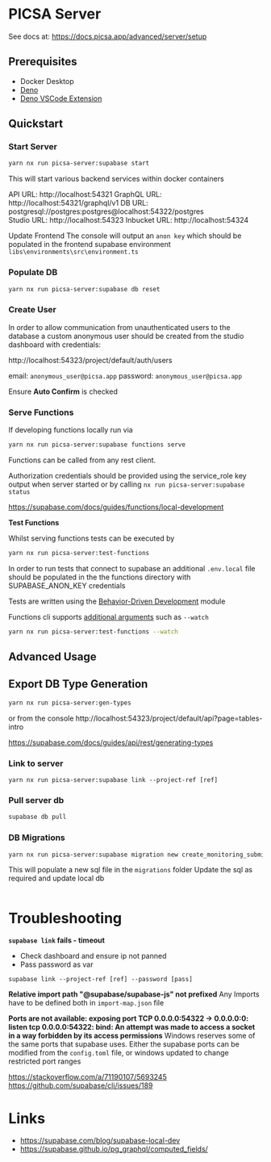 # PICSA Server

See docs at: https://docs.picsa.app/advanced/server/setup

## Prerequisites

- Docker Desktop
- [Deno](https://docs.deno.com/runtime/manual/getting_started/installation)
- [Deno VSCode Extension](https://marketplace.visualstudio.com/items?itemName=denoland.vscode-deno)

## Quickstart

### Start Server

```sh
yarn nx run picsa-server:supabase start
```

This will start various backend services within docker containers

API URL: http://localhost:54321
GraphQL URL: http://localhost:54321/graphql/v1
DB URL: postgresql://postgres:postgres@localhost:54322/postgres  
Studio URL: http://localhost:54323
Inbucket URL: http://localhost:54324

Update Frontend
The console will output an `anon key` which should be populated in the frontend supabase environment
`libs\environments\src\environment.ts`

### Populate DB

```sh
yarn nx run picsa-server:supabase db reset
```

### Create User

In order to allow communication from unauthenticated users to the database a custom anonymous user
should be created from the studio dashboard with credentials:

http://localhost:54323/project/default/auth/users

email: `anonymous_user@picsa.app`
password: `anonymous_user@picsa.app`

Ensure **Auto Confirm** is checked

### Serve Functions

If developing functions locally run via

```sh
yarn nx run picsa-server:supabase functions serve
```

Functions can be called from any rest client.

Authorization credentials should be provided using the service_role key output when server started or by calling `nx run picsa-server:supabase status`

https://supabase.com/docs/guides/functions/local-development

**Test Functions**

Whilst serving functions tests can be executed by

```sh
yarn nx run picsa-server:test-functions
```

In order to run tests that connect to supabase an additional `.env.local` file should be populated in the the functions directory with SUPABASE_ANON_KEY credentials

Tests are written using the [Behavior-Driven Development](https://docs.deno.com/runtime/manual/basics/testing/behavior_driven_development) module

Functions cli supports [additional arguments](https://fig.io/manual/deno/test) such as `--watch`

```sh
yarn nx run picsa-server:test-functions --watch
```

## Advanced Usage

## Export DB Type Generation

```sh
yarn nx run picsa-server:gen-types
```

or from the console http://localhost:54323/project/default/api?page=tables-intro

https://supabase.com/docs/guides/api/rest/generating-types

### Link to server

```
yarn nx run picsa-server:supabase link --project-ref [ref]
```

### Pull server db

```sh
supabase db pull
```

### DB Migrations

```sh
yarn nx run picsa-server:supabase migration new create_monitoring_submissions
```

This will populate a new sql file in the `migrations` folder
Update the sql as required and update local db

```

```

# Troubleshooting

**`supabase link` fails - timeout**

- Check dashboard and ensure ip not panned
- Pass password as var

```
supabase link --project-ref [ref] --password [pass]
```

**Relative import path "@supabase/supabase-js" not prefixed**
Any Imports have to be defined both in `import-map.json` file

**Ports are not available: exposing port TCP 0.0.0.0:54322 -> 0.0.0.0:0: listen tcp 0.0.0.0:54322: bind: An attempt was made to access a socket in a way forbidden by its access permissions**
Windows reserves some of the same ports that supabase uses. Either the supabase ports can be modified from the `config.toml` file, or windows updated to change restricted port ranges

https://stackoverflow.com/a/71190107/5693245
https://github.com/supabase/cli/issues/189

# Links

- https://supabase.com/blog/supabase-local-dev
- https://supabase.github.io/pg_graphql/computed_fields/
